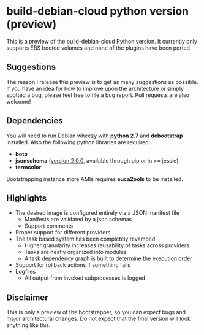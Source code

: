 build-debian-cloud python version (preview)
===========================================

This is a preview of the build-debian-cloud Python version.
It currently only supports EBS booted volumes and none of the plugins have been ported.

Suggestions
-----------
The reason I release this preview is to get as many suggestions as possible.
If you have an idea for how to improve upon the architecture or
simply spotted a bug, please feel free to file a bug report.
Pull requests are also welcome!

Dependencies
------------
You will need to run Debian wheezy with **python 2.7** and **debootstrap** installed.
Also the following python libraries are required:
* **boto**
* **jsonschema** ([version 2.0.0](https://pypi.python.org/pypi/jsonschema), available through pip or in >= jessie)
* **termcolor**

Bootstrapping instance store AMIs requires **euca2ools** to be installed.

Highlights
----------
* The desired image is configured entirely via a JSON manifest file
	* Manifests are validated by a json schemas
	* Support comments
* Proper support for different providers
* The task based system has been completely revamped
	* Higher granularity increases reusability of tasks across providers
	* Tasks are neatly organized into modules
	* A task dependency graph is built to determine the execution order
* Support for rollback actions if something fails
* Logfiles
	* All output from invoked subprocesses is logged

Disclaimer
----------
This is only a preview of the bootstrapper, so you can expect bugs and major architectural changes.
Do not expect that the final version will look anything like this.

